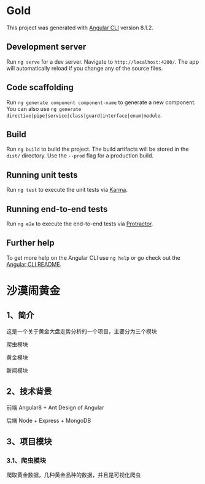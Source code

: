 # Gold

This project was generated with [Angular CLI](https://github.com/angular/angular-cli) version 8.1.2.

## Development server

Run `ng serve` for a dev server. Navigate to `http://localhost:4200/`. The app will automatically reload if you change any of the source files.

## Code scaffolding

Run `ng generate component component-name` to generate a new component. You can also use `ng generate directive|pipe|service|class|guard|interface|enum|module`.

## Build

Run `ng build` to build the project. The build artifacts will be stored in the `dist/` directory. Use the `--prod` flag for a production build.

## Running unit tests

Run `ng test` to execute the unit tests via [Karma](https://karma-runner.github.io).

## Running end-to-end tests

Run `ng e2e` to execute the end-to-end tests via [Protractor](http://www.protractortest.org/).

## Further help

To get more help on the Angular CLI use `ng help` or go check out the [Angular CLI README](https://github.com/angular/angular-cli/blob/master/README.md).



# 沙漠闹黄金
## 1、简介
这是一个关于黄金大盘走势分析的一个项目，主要分为三个模块

爬虫模块

黄金模块

新闻模块

## 2、技术背景
前端 Angular8 + Ant Design of Angular

后端 Node + Express + MongoDB

## 3、项目模块

### 3.1、爬虫模块
爬取黄金数据，几种黄金品种的数据，并且是可视化爬虫

